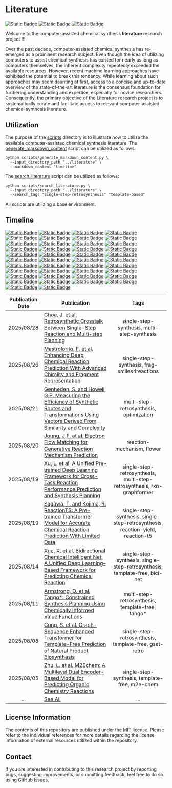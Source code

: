 # Literature
[![Static Badge](https://img.shields.io/badge/Institute%20of%20Science%20Tokyo-%231C3177?style=flat)](https://www.isct.ac.jp)
[![Static Badge](https://img.shields.io/badge/Elix%2C%20Inc.-%235EB6B3?style=flat)](https://www.elix-inc.com)
[![Static Badge](https://img.shields.io/badge/Faculty%20of%20Electrical%20Engineering%2C%20University%20of%20Sarajevo-%23275D91?style=flat)](https://www.etf.unsa.ba)

Welcome to the computer-assisted chemical synthesis **literature** research project !!!

Over the past decade, computer-assisted chemical synthesis has re-emerged as a prominent research subject.
Even though the idea of utilizing computers to assist chemical synthesis has existed for nearly as long as computers themselves, the inherent complexity repeatedly exceeded the available resources.
However, recent machine learning approaches have exhibited the potential to break this tendency.
While learning about such approaches may seem daunting at first, access to a concise and up-to-date overview of the state-of-the-art literature is the consensus foundation for furthering understanding and expertise, especially for novice researchers.
Consequently, the primary objective of the Literature research project is to systematically curate and facilitate access to relevant computer-assisted chemical synthesis literature.


## Utilization
The purpose of the [scripts](/scripts) directory is to illustrate how to utilize the available computer-assisted chemical synthesis literature.
The [generate_markdown_content](/scripts/generate_markdown_content.py) script can be utilized as follows:

```shell
python scripts/generate_markdown_content.py \
  --input_directory_path "../literature" \
  --markdown_content "timeline"
```

The [search_literature](/scripts/search_literature.py) script can be utilized as follows:

```shell
python scripts/search_literature.py \
  --input_directory_path "../literature" \
  --search_tags "single-step-retrosynthesis" "template-based"
```

All scripts are utilizing a base environment.


## Timeline
[![Static Badge](https://img.shields.io/badge/total-355-white)](#timeline)
[![Static Badge](https://img.shields.io/badge/1969-1-red)](#timeline)
[![Static Badge](https://img.shields.io/badge/1972-4-red)](#timeline)
[![Static Badge](https://img.shields.io/badge/1974-1-red)](#timeline)
[![Static Badge](https://img.shields.io/badge/1975-1-red)](#timeline)
[![Static Badge](https://img.shields.io/badge/1976-3-red)](#timeline)
[![Static Badge](https://img.shields.io/badge/1977-5-red)](#timeline)
[![Static Badge](https://img.shields.io/badge/1978-2-red)](#timeline)
[![Static Badge](https://img.shields.io/badge/1980-5-red)](#timeline)
[![Static Badge](https://img.shields.io/badge/1981-1-red)](#timeline)
[![Static Badge](https://img.shields.io/badge/1985-2-red)](#timeline)
[![Static Badge](https://img.shields.io/badge/1988-1-red)](#timeline)
[![Static Badge](https://img.shields.io/badge/1989-1-red)](#timeline)
[![Static Badge](https://img.shields.io/badge/1990-1-red)](#timeline)
[![Static Badge](https://img.shields.io/badge/1992-2-red)](#timeline)
[![Static Badge](https://img.shields.io/badge/1993-1-red)](#timeline)
[![Static Badge](https://img.shields.io/badge/1995-1-red)](#timeline)
[![Static Badge](https://img.shields.io/badge/1996-1-red)](#timeline)
[![Static Badge](https://img.shields.io/badge/1999-1-red)](#timeline)
[![Static Badge](https://img.shields.io/badge/2003-1-red)](#timeline)
[![Static Badge](https://img.shields.io/badge/2004-1-red)](#timeline)
[![Static Badge](https://img.shields.io/badge/2005-3-red)](#timeline)
[![Static Badge](https://img.shields.io/badge/2006-1-red)](#timeline)
[![Static Badge](https://img.shields.io/badge/2007-2-red)](#timeline)
[![Static Badge](https://img.shields.io/badge/2008-5-red)](#timeline)
[![Static Badge](https://img.shields.io/badge/2009-5-red)](#timeline)
[![Static Badge](https://img.shields.io/badge/2010-5-red)](#timeline)
[![Static Badge](https://img.shields.io/badge/2011-6-red)](#timeline)
[![Static Badge](https://img.shields.io/badge/2012-9-red)](#timeline)
[![Static Badge](https://img.shields.io/badge/2013-6-red)](#timeline)
[![Static Badge](https://img.shields.io/badge/2014-5-red)](#timeline)
[![Static Badge](https://img.shields.io/badge/2015-5-red)](#timeline)
[![Static Badge](https://img.shields.io/badge/2016-8-red)](#timeline)
[![Static Badge](https://img.shields.io/badge/2017-12-orange)](#timeline)
[![Static Badge](https://img.shields.io/badge/2018-15-orange)](#timeline)
[![Static Badge](https://img.shields.io/badge/2019-21-yellow)](#timeline)
[![Static Badge](https://img.shields.io/badge/2020-23-yellow)](#timeline)
[![Static Badge](https://img.shields.io/badge/2021-33-green)](#timeline)
[![Static Badge](https://img.shields.io/badge/2022-35-green)](#timeline)
[![Static Badge](https://img.shields.io/badge/2023-33-green)](#timeline)
[![Static Badge](https://img.shields.io/badge/2024-41-blue)](#timeline)
[![Static Badge](https://img.shields.io/badge/2025-46-blue)](#timeline)

| Publication Date | Publication                                                                                                                                                                                                  |                                      Tags                                      |
|:----------------:|--------------------------------------------------------------------------------------------------------------------------------------------------------------------------------------------------------------|:------------------------------------------------------------------------------:|
|    2025/08/28    | [Choe, J. et al. Retrosynthetic Crosstalk Between Single-Step Reaction and Multi-step Planning](literature/2025/20250828_choe_j_et_al.md)                                                                    |                  single-step-synthesis, multi-step-synthesis                   |
|    2025/08/26    | [Mastrolorito, F. et al. Enhancing Deep Chemical Reaction Prediction With Advanced Chirality and Fragment Representation](literature/2025/20250826_mastrolorito_f_et_al.md)                                  |                  single-step-synthesis, frag-smiles4reactions                  |
|    2025/08/21    | [Genheden, S. and Howell, G.P. Measuring the Efficiency of Synthetic Routes and Transformations Using Vectors Derived From Similarity and Complexity](literature/2025/20250821_genheden_s_and_howell_g_p.md) |                    multi-step-retrosynthesis, optimization                     |
|    2025/08/20    | [Joung, J.F. et al. Electron Flow Matching for Generative Reaction Mechanism Prediction](literature/2025/20250820_joung_j_f_et_al.md)                                                                        |                           reaction-mechanism, flower                           |
|    2025/08/19    | [Xu, L. et al. A Unified Pre-trained Deep Learning Framework for Cross-Task Reaction Performance Prediction and Synthesis Planning](literature/2025/20250819_xu_l_et_al.md)                                  |     single-step-retrosynthesis, multi-step-retrosynthesis, rxn-graphformer     |
|    2025/08/19    | [Sagawa, T. and Kojima, R. ReactionT5: A Pre-trained Transformer Model for Accurate Chemical Reaction Prediction With Limited Data](literature/2025/20250819_sagawa_t_and_kojima_r.md)                       | single-step-synthesis, single-step-retrosynthesis, reaction-yield, reaction-t5 |
|    2025/08/14    | [Xue, X. et al. Bidirectional Chemical Intelligent Net: A Unified Deep Learning–Based Framework for Predicting Chemical Reaction](literature/2025/20250814_xue_x_et_al.md)                                   |   single-step-synthesis, single-step-retrosynthesis, template-free, bici-net   |
|    2025/08/11    | [Armstrong, D. et al. Tango*: Constrained Synthesis Planning Using Chemically Informed Value Functions](literature/2025/20250811_armstrong_d_et_al.md)                                                       |                multi-step-retrosynthesis, template-free, tango*                |
|    2025/08/08    | [Cong, S. et al. Graph-Sequence Enhanced Transformer for Template-Free Prediction of Natural Product Biosynthesis](literature/2025/20250808_ceng_s_et_al.md)                                                 |             single-step-retrosynthesis, template-free, gset-retro              |
|    2025/08/05    | [Zhu, L. et al. M2Echem: A Multilevel Dual Encoder-Based Model for Predicting Organic Chemistry Reactions](literature/2025/20250805_zhu_l_et_al.md)                                                          |                 single-step-synthesis, template-free, m2e-chem                 |
|       ...        | [See All](/documentation/b_timeline.md)                                                                                                                                                                      |                                      ...                                       |


## License Information
The contents of this repository are published under the [MIT](/LICENSE) license.
Please refer to the individual references for more details regarding the license information of external resources utilized within the repository.


## Contact
If you are interested in contributing to this research project by reporting bugs, suggesting improvements, or submitting feedback, feel free to do so using [GitHub Issues](https://github.com/neo-chem-synth-wave/literature/issues).
